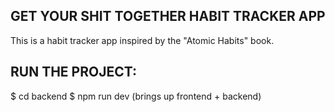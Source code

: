 ## GET YOUR SHIT TOGETHER HABIT TRACKER APP

This is a habit tracker app inspired by the "Atomic Habits" book. 

## RUN THE PROJECT: 
$ cd backend
$ npm run dev (brings up frontend + backend)